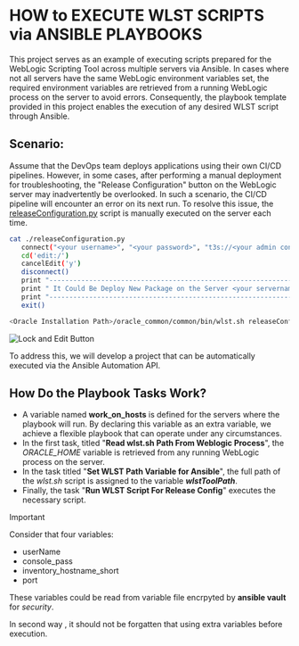 # HOW to EXECUTE WLST SCRIPTS via ANSIBLE PLAYBOOKS

This project serves as an example of executing scripts prepared for the WebLogic Scripting Tool across multiple servers via Ansible. In cases where not all servers have the same WebLogic environment variables set, the required environment variables are retrieved from a running WebLogic process on the server to avoid errors. Consequently, the playbook template provided in this project enables the execution of any desired WLST script through Ansible.

## Scenario:

Assume that the DevOps team deploys applications using their own CI/CD pipelines. However, in some cases, after performing a manual deployment for troubleshooting, the "Release Configuration" button on the WebLogic server may inadvertently be overlooked. In such a scenario, the CI/CD pipeline will encounter an error on its next run. To resolve this issue, the [releaseConfiguration.py](https://github.com/AhmetZiyaBOLUKBASI/WLST-Scripts-via-Ansible/blob/main/releaseConfiguration.py) script is manually executed on the server each time.
```bash
cat ./releaseConfiguration.py
   connect("<your username>", "<your password>", "t3s://<your admin consol URL>:<your admin console https port>")
   cd('edit:/')
   cancelEdit('y')
   disconnect()
   print "---------------------------------------------------------------------------------"
   print " It Could Be Deploy New Package on the Server <your servername> !"
   print "---------------------------------------------------------------------------------"
   exit()

<Oracle Installation Path>/oracle_common/common/bin/wlst.sh releaseConfiguration.py
```

 
![Lock and Edit Button](https://docs.oracle.com/en/storage/storage-software/storagetek-tape-analytics/2.4/stais/img/wl_lockedit.png)

To address this, we will develop a project that can be automatically executed via the Ansible Automation API.

## How Do the Playbook Tasks Work?

- A variable named **work_on_hosts** is defined for the servers where the playbook will run. By declaring this variable as an extra variable, we achieve a flexible playbook that can operate under any circumstances.
- In the first task, titled "**Read wlst.sh Path From Weblogic Process**", the *ORACLE_HOME* variable is retrieved from any running WebLogic process on the server.
- In the task titled "**Set WLST Path Variable for Ansible**", the full path of the *wlst.sh* script is assigned to the variable ***wlstToolPath***.
- Finally, the task "**Run WLST Script For Release Config**" executes the necessary script.

> [!IMPORTANT]
> Consider that four variables:
>  - userName
>  - console_pass
>  - inventory_hostname_short
>  - port
>    
> These variables could be read from variable file encrpyted by **ansible vault** for *security*.
>
> In second way , it should not be forgatten that using extra variables before execution.
